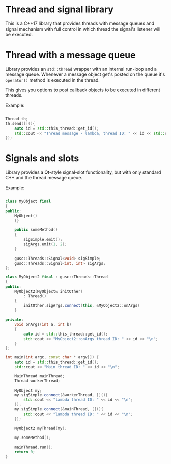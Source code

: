 #  Thread and signal library

This is a C++17 library that provides threads with message queues and signal mechanism with full control in which thread the signal's listener will be executed.

# Thread with a message queue

Library provides an `std::thread` wrapper with an internal run-loop and a message queue. Whenever a message object get's posted on the queue it's `operator()` method is executed in the thread.

This gives you options to post callback objects to be executed in different threads.

Example:

```c++

Thread th;
th.send([](){
    auto id = std::this_thread::get_id();
    std::cout << "Thread message - lambda, thread ID: " << id << std::endl;
});

```

# Signals and slots

Library provides a Qt-style signal-slot functionality, but with only standard C++ and the thread message queue.

Example:

```c++

class MyObject final
{
public:
    MyObject()
    {}
    
    public someMethod()
    {
        sigSimple.emit();
        sigArgs.emit(1, 2);
    }
    
    gusc::Threads::Signal<void> sigSimple;
    gusc::Threads::Signal<int, int> sigArgs;
};

class MyObject2 final : gusc::Threads::Thread
{
public:
    MyObject2(MyObject& initOther)
        : Thread()
    {
        initOther.sigArgs.connect(this, &MyObject2::onArgs)
    }
    
private:
    void onArgs(int a, int b)
    {
        auto id = std::this_thread::get_id();
        std::cout << "MyObject2::onArgs thread ID: " << id << "\n";
    }    
};

int main(int argc, const char * argv[]) {
    auto id = std::this_thread::get_id();
    std::cout << "Main thread ID: " << id << "\n";

    MainThread mainThread;
    Thread workerThread;
    
    MyObject my;
    my.sigSimple.connect(&workerThread, [](){
        std::cout << "lambda thread ID: " << id << "\n";
    });
    my.sigSimple.connect(&mainThread, [](){
        std::cout << "lambda thread ID: " << id << "\n";
    });
    
    MyObject2 myThread(my);
    
    my.someMethod();
    
    mainThread.run();
    return 0;
}

```
